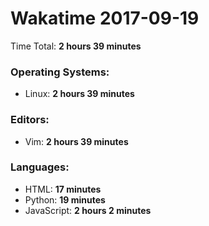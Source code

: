 # Wakatime 2017-09-19

Time Total: **2 hours 39 minutes**

### Operating Systems:
- Linux: **2 hours 39 minutes** 

### Editors:
- Vim: **2 hours 39 minutes** 

### Languages:
- HTML: **17 minutes** 
- Python: **19 minutes** 
- JavaScript: **2 hours 2 minutes** 

